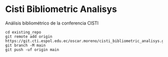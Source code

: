 # Cisti Bibliometric Analisys

Análisis bibliométrico de la conferencia CISTI


```
cd existing_repo
git remote add origin https://git.cti.espol.edu.ec/oscar.moreno/cisti_bibliometric_analisys.git
git branch -M main
git push -uf origin main
```


